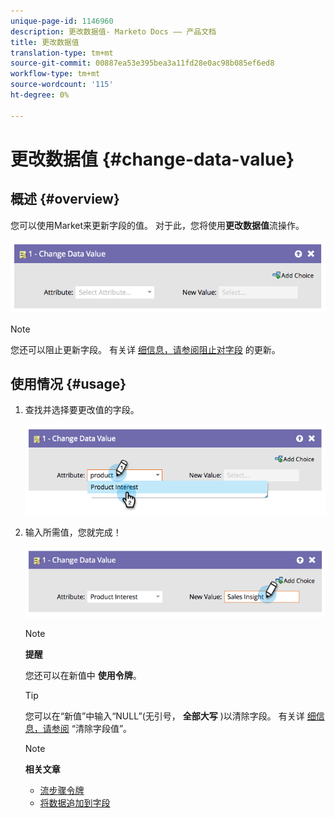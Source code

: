 ```yaml
---
unique-page-id: 1146960
description: 更改数据值- Marketo Docs —— 产品文档
title: 更改数据值
translation-type: tm+mt
source-git-commit: 00887ea53e395bea3a11fd28e0ac98b085ef6ed8
workflow-type: tm+mt
source-wordcount: '115'
ht-degree: 0%

---
```



# 更改数据值 {#change-data-value}

## 概述 {#overview}

您可以使用Market来更新字段的值。 对于此，您将使用**更改数据值**流操作。

![](assets/image2014-9-22-11-3a15-3a34.png)

>[!NOTE]
>
>您还可以阻止更新字段。 有关详 [细信息，请参阅阻止对字段](../../../../product-docs/administration/field-management/block-updates-to-a-field.md) 的更新。

## 使用情况 {#usage}

1. 查找并选择要更改值的字段。

   ![](assets/image2014-9-22-11-3a18-3a29.png)

1. 输入所需值，您就完成！

   ![](assets/image2014-9-22-11-3a18-3a38.png)

   >[!NOTE]
   >
   >**提醒**
   >
   >
   >您还可以在新值中 **使用令牌**。

   >[!TIP]
   >
   >您可以在“新值”中输入“NULL”(无引号， **全部大写** )以清除字段。 有关详 [细信息，请参阅](change-data-value/clear-field-values.md) “清除字段值”。

   >[!NOTE]
   >
   >**相关文章**
   >
   >    
   >    
   >    * [流步骤令牌](use-tokens-in-flow-steps.md)
   >    * [将数据追加到字段](append-data-to-a-field.md)


